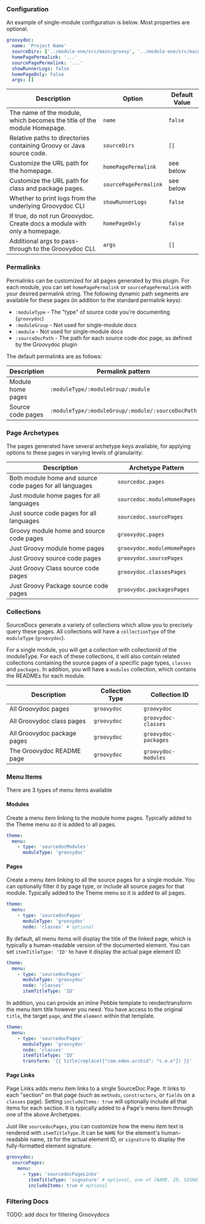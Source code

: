 ---
---

### Configuration

An example of single-module configuration is below. Most properties are optional.

```yaml
groovydoc:
  name: 'Project Name'
  sourceDirs: ['../module-one/src/main/groovy', '../module-one/src/main/java']
  homePagePermalink: '...'
  sourcePagePermalink: '...'
  showRunnerLogs: false
  homePageOnly: false
  args: []
```

| Description                                                               | Option                | Default Value |
| ------------------------------------------------------------------------- | --------------------- | ------------- |
| The name of the module, which becomes the title of the module Homepage.   | `name`                | `false`       |
| Relative paths to directories containing Groovy or Java source code.      | `sourceDirs`          | `[]`          |
| Customize the URL path for the homepage.                                  | `homePagePermalink`   | see below     |
| Customize the URL path for class and package pages.                       | `sourcePagePermalink` | see below     |
| Whether to print logs from the underlying Groovydoc CLI                   | `showRunnerLogs`      | `false`       |
| If true, do not run Groovydoc. Create docs a module with only a homepage. | `homePageOnly`        | `false`       |
| Additional args to pass-through to the Groovydoc CLI.                     | `args`                | `[]`          |

### Permalinks

Permalinks can be customized for all pages generated by this plugin. For each module, you can set `homePagePermalink` or
`sourcePagePermalink` with your desired permalink string. The following dynamic path segments are available for these
pages (in addition to the standard permalink keys):

- `:moduleType` - The "type" of source code you're documenting (`groovydoc`) 
- `:moduleGroup` - Not used for single-module docs 
- `:module` - Not used for single-module docs 
- `:sourceDocPath` - The path for each source code doc page, as defined by the Groovydoc plugin

The default permalinks are as follows:

| Description       | Permalink pattern                                 | Example                              |
| ----------------- | ------------------------------------------------- | ------------------------------------ |
| Module home pages | `:moduleType/:moduleGroup/:module`                | `/groovydoc`                         |
| Source code pages | `:moduleType/:moduleGroup/:module/:sourceDocPath` | `/groovydoc/com/app/mainapplication` |

### Page Archetypes

The pages generated have several archetype keys available, for applying options to these pages in varying levels of 
granularity:

| Description                                              | Archetype Pattern           |
| -------------------------------------------------------- | --------------------------- |
| Both module home and source code pages for all languages | `sourcedoc.pages`           |
| Just module home pages for all languages                 | `sourcedoc.moduleHomePages` |
| Just source code pages for all languages                 | `sourcedoc.sourcePages`     |
| Groovy module home and source code pages                 | `groovydoc.pages`           |
| Just Groovy module home pages                            | `groovydoc.moduleHomePages` |
| Just Groovy source code pages                            | `groovydoc.sourcePages`     |
| Just Groovy Class source code pages                      | `groovydoc.classesPages`    |
| Just Groovy Package source code pages                    | `groovydoc.packagesPages`   |

### Collections

SourceDocs generate a variety of collections which allow you to precisely query these pages. All collections will have a 
`collectionType` of the `moduleType` (`groovydoc`).  

For a single module, you will get a collection with collectionId of the moduleType. For each of these collections, it 
will also contain related collections containing the source pages of a specific page types, `classes` and `packages`. 
In addition, you will have a `modules` collection, which contains the READMEs for each module.
 
| Description                 | Collection Type | Collection ID        |
| --------------------------- | --------------- | -------------------- |
| All Groovydoc pages         | `groovydoc`     | `groovydoc`          |
| All Groovydoc class pages   | `groovydoc`     | `groovydoc-classes`  |
| All Groovydoc package pages | `groovydoc`     | `groovydoc-packages` |
| The Groovydoc README page   | `groovydoc`     | `groovydoc-modules`  |

### Menu Items

There are 3 types of menu items available 

#### Modules

Create a menu item linking to the module home pages. Typically added to the Theme menu so it is added to all pages.

```yaml
theme:
  menu:
    - type: 'sourcedocModules'
      moduleType: 'groovydoc'
```

#### Pages

Create a menu item linking to all the source pages for a single module. You can optionally filter it by page type, 
or include all source pages for that module. Typically added to the Theme menu so it is added to all pages.

```yaml
theme:
  menu:
    - type: 'sourcedocPages'
      moduleType: 'groovydoc'
      node: 'classes' # optional
```

By default, all menu items will display the title of the linked page, which is typically a human-readable version of the 
documented element. You can set `itemTitleType: 'ID'` to have it display the actual page element ID.

```yaml
theme:
  menu:
    - type: 'sourcedocPages'
      moduleType: 'groovydoc'
      node: 'classes'
      itemTitleType: 'ID'
``` 

In addition, you can provide an inline Pebble template to render/transform the menu item title however you need. You 
have access to the original `title`, the target `page`, and the `element` within that template.

```yaml
theme:
  menu:
    - type: 'sourcedocPages'
      moduleType: 'groovydoc'
      node: 'classes'
      itemTitleType: 'ID'
      transform: '{{ title|replace({"com.eden.orchid": "c.e.o"}) }}'
```

#### Page Links

Page Links adds menu item links to a single SourceDoc Page. It links to each "section" on that page (such as `methods`, 
`constructors`, or `fields` on a `classes` page). Setting `includeItems: true` will optionally include all that items
for each section. It is typically added to a Page's menu item through one of the above Archetypes. 

Just like `sourcedocPages`, you can customize how the menu item text is rendered with `itemTitleType`. It can be `NAME`
for the element's human-readable name, `ID` for the actual element ID, or `signature` to display the fully-formatted 
element signature.

```yaml
groovydoc:
  sourcePages:
    menu:
      - type: 'sourcedocPageLinks'
        itemTitleType: 'signature' # optional, one of [NAME, ID, SIGNATURE]
        includeItems: true # optional
```

### Filtering Docs

TODO: add docs for filtering Groovydocs
